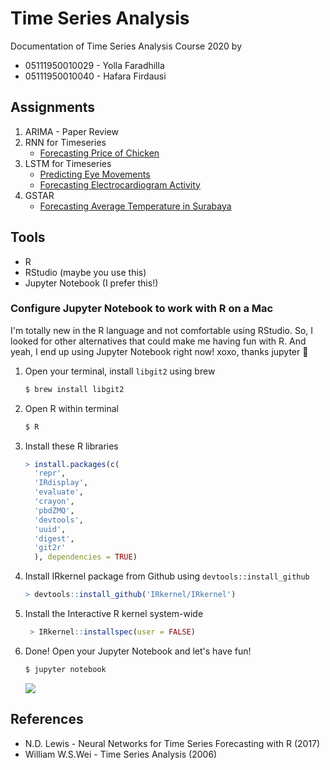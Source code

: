 # Time Series Analysis 

Documentation of Time Series Analysis Course 2020 by
* 05111950010029 - Yolla Faradhilla
* 05111950010040 - Hafara Firdausi
  

## Assignments
1. ARIMA - Paper Review
2. RNN for Timeseries
    * [Forecasting Price of Chicken](RNN/price_of_chicken.R)
3. LSTM for Timeseries
    * [Predicting Eye Movements](LSTM/eye-movements.ipynb)
    * [Forecasting Electrocardiogram Activity](LSTM/ecg.R)
4. GSTAR
    * [Forecasting Average Temperature in Surabaya](GSTAR/gstar_temperature.R)
   

## Tools

* R
* RStudio (maybe you use this)
* Jupyter Notebook (I prefer this!)

### Configure Jupyter Notebook to work with R on a Mac
I'm totally new in the R language and not comfortable using RStudio. So, I looked for other alternatives that could make me having fun with R. And yeah, I end up using Jupyter Notebook right now! xoxo, thanks jupyter :sparkling_heart:

1. Open your terminal, install `libgit2` using brew
    ```bash
    $ brew install libgit2
    ```
2. Open R within terminal
    ```bash
    $ R
    ```
3. Install these R libraries
    ```R
    > install.packages(c(
      'repr',
      'IRdisplay',
      'evaluate',
      'crayon',
      'pbdZMQ',
      'devtools',
      'uuid',
      'digest',
      'git2r'
      ), dependencies = TRUE)
    ```

4. Install IRkernel package from Github using `devtools::install_github`
    ```R
    > devtools::install_github('IRkernel/IRkernel')
    ```
5. Install the Interactive R kernel system-wide
   ```R
    > IRkernel::installspec(user = FALSE)
    ```
6. Done! Open your Jupyter Notebook and let's have fun!
    ```bash
    $ jupyter notebook
    ```
    ![](img/ss1.png)


## References
* N.D. Lewis - Neural Networks for Time Series Forecasting with R (2017)
* William W.S.Wei - Time Series Analysis (2006)
